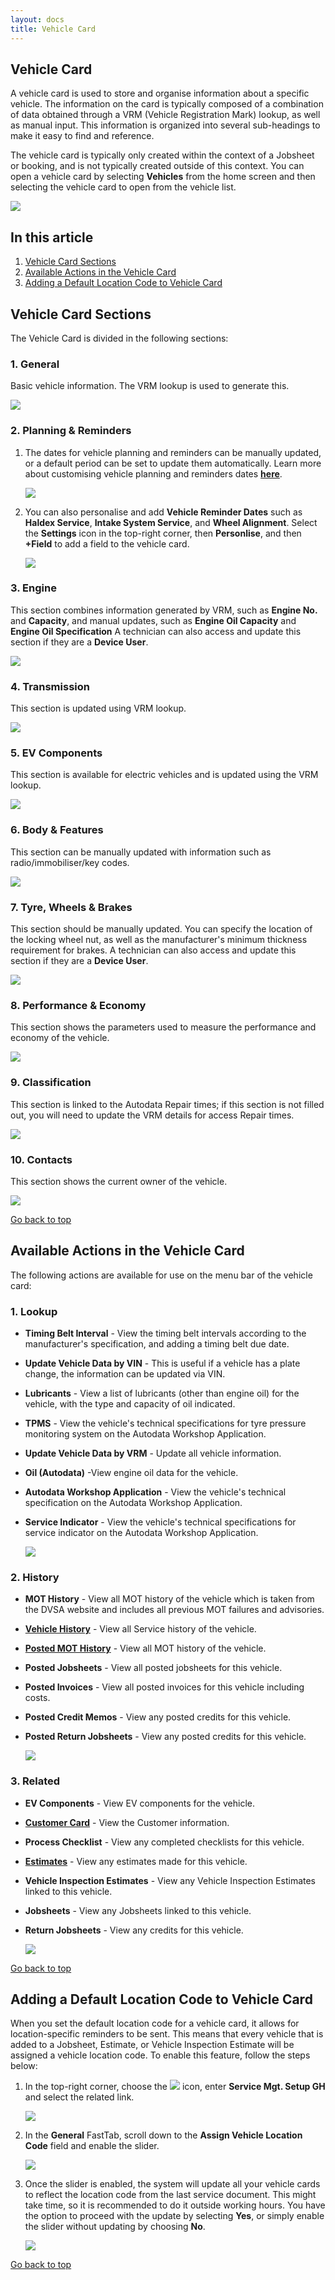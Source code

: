 ```yaml
---
layout: docs
title: Vehicle Card
---
```


<a name="top"></a>

## Vehicle Card
A vehicle card is used to store and organise information about a specific vehicle. The information on the card is typically composed of a combination of data obtained through a VRM (Vehicle Registration Mark) lookup, as well as manual input. This information is organized into several sub-headings to make it easy to find and reference. 

The vehicle card is typically only created within the context of a Jobsheet or booking, and is not typically created outside of this context.
You can open a vehicle card by selecting **Vehicles** from the home screen and then selecting the vehicle card to open from the vehicle list.

   ![](media/garagehive-vehicle-card0.png)

## In this article
1. [Vehicle Card Sections](#vehicle-card-sections)
2. [Available Actions in the Vehicle Card](#available-actions-in-the-vehicle-card)
3. [Adding a Default Location Code to Vehicle Card](#adding-a-default-location-code-to-vehicle-card)

## Vehicle Card Sections
The Vehicle Card is divided in the following sections:

### 1. General 
Basic vehicle information. The VRM lookup is used to generate this.

   ![](media/garagehive-vehicle-card1.png)

### 2. Planning & Reminders
1. The dates for vehicle planning and reminders can be manually updated, or a default period can be set to update them automatically. Learn more about customising vehicle planning and reminders dates [**here**](/docs/garagehive-customising-vehicle-reminder-dates.html "Customising Vehicle Reminder Dates").

   ![](media/garagehive-vehicle-card2.png)

2. You can also personalise and add **Vehicle Reminder Dates** such as **Haldex Service**, **Intake System Service**, and **Wheel Alignment**. Select the **Settings** icon in the top-right corner, then **Personlise**, and then **+Field** to add a field to the vehicle card.

   ![](media/garagehive-vehicle-card2a.png)

### 3. Engine 
This section combines information generated by VRM, such as **Engine No.** and **Capacity**, and manual updates, such as **Engine Oil Capacity** and **Engine Oil Specification** A technician can also access and update this section if they are a **Device User**.

   ![](media/garagehive-vehicle-card3.png)

### 4. Transmission 
This section is updated using VRM lookup. 

   ![](media/garagehive-vehicle-card4.png)

### 5. EV Components
This section is available for electric vehicles and is updated using the VRM lookup.

   ![](media/garagehive-vehicle-card4a.png)

### 6. Body & Features 
This section can be manually updated with information such as radio/immobiliser/key codes. 

   ![](media/garagehive-vehicle-card5.png)

### 7. Tyre, Wheels & Brakes
This section should be manually updated. You can specify the location of the locking wheel nut, as well as the manufacturer's minimum thickness requirement for brakes. A technician can also access and update this section if they are a **Device User**.

   ![](media/garagehive-vehicle-card6.png)

### 8. Performance & Economy 
This section shows the parameters used to measure the performance and economy of the vehicle.

   ![](media/garagehive-vehicle-card7.png)

### 9. Classification
This section is linked to the Autodata Repair times; if this section is not filled out, you will need to update the VRM details for access Repair times.

   ![](media/garagehive-vehicle-card8.png)

### 10. Contacts 
This section shows the current owner of the vehicle. 

   ![](media/garagehive-vehicle-card9.png)


[Go back to top](#top)

## Available Actions in the Vehicle Card
The following actions are available for use on the menu bar of the vehicle card:

### 1. Lookup 

   * **Timing Belt Interval** - View the timing belt intervals according to the manufacturer's specification, and adding a timing belt due date.
   * **Update Vehicle Data by VIN** - This is useful if a vehicle has a plate change, the information can be updated via VIN.
   * **Lubricants** - View a list of lubricants (other than engine oil) for the vehicle, with the type and capacity of oil indicated.
   * **TPMS** - View the vehicle's technical specifications for tyre pressure monitoring system on the Autodata Workshop Application.
   * **Update Vehicle Data by VRM** - Update all vehicle information.
   * **Oil (Autodata)** -View engine oil data for the vehicle.
   * **Autodata Workshop Application** - View the vehicle's technical specification on the Autodata Workshop Application.
   * **Service Indicator** - View the vehicle's technical specifications for service indicator on the Autodata Workshop Application.

      ![](media/garagehive-vehicle-card10.png)

### 2. History 

   * **MOT History** - View all MOT history of the vehicle which is taken from the DVSA website and includes all previous MOT failures and advisories. 
   * [**Vehicle History**](/docs/garagehive-service-history.html "Vehicle History") - View all Service history of the vehicle.
   * [**Posted MOT History**](/docs/garagehive-mot-history.html "MOT History") - View all MOT history of the vehicle. 
   * **Posted Jobsheets** - View all posted jobsheets for this vehicle.
   * **Posted Invoices** - View all posted invoices for this vehicle including costs. 
   * **Posted Credit Memos** - View any posted credits for this vehicle. 
   * **Posted Return Jobsheets** - View any posted credits for this vehicle. 

      ![](media/garagehive-vehicle-card11.png)

### 3. Related 

   * **EV Components** - View EV components for the vehicle.
   * [**Customer Card**](/docs/garagehive-create-a-customer-card.html "Customer Card") - View the Customer information.  
   * **Process Checklist** - View any completed checklists for this vehicle. 
   * [**Estimates**](/docs/garagehive-create-an-estimate.html "Estimates") - View any estimates made for this vehicle. 
   * **Vehicle Inspection Estimates** - View any Vehicle Inspection Estimates  linked to this vehicle.
   * **Jobsheets** - View any Jobsheets linked to this vehicle. 
   * **Return Jobsheets** - View any credits for this vehicle. 

      ![](media/garagehive-vehicle-card12.png)

   
   [Go back to top](#top)

## Adding a Default Location Code to Vehicle Card
When you set the default location code for a vehicle card, it allows for location-specific reminders to be sent. This means that every vehicle that is added to a Jobsheet, Estimate, or Vehicle Inspection Estimate will be assigned a vehicle location code. To enable this feature, follow the steps below:
1. In the top-right corner, choose the ![](media/search_icon.png) icon, enter **Service Mgt. Setup GH** and select the related link.

   ![](media/garagehive-vehicle-card13.png)

2. In the **General** FastTab, scroll down to the **Assign Vehicle Location Code** field and enable the slider.

   ![](media/garagehive-vehicle-card14.png)

3. Once the slider is enabled, the system will update all your vehicle cards to reflect the location code from the last service document. This might take time, so it is recommended to do it outside working hours. You have the option to proceed with the update by selecting **Yes**, or simply enable the slider without updating by choosing **No**.

   ![](media/garagehive-vehicle-card15.png)


[Go back to top](#top)